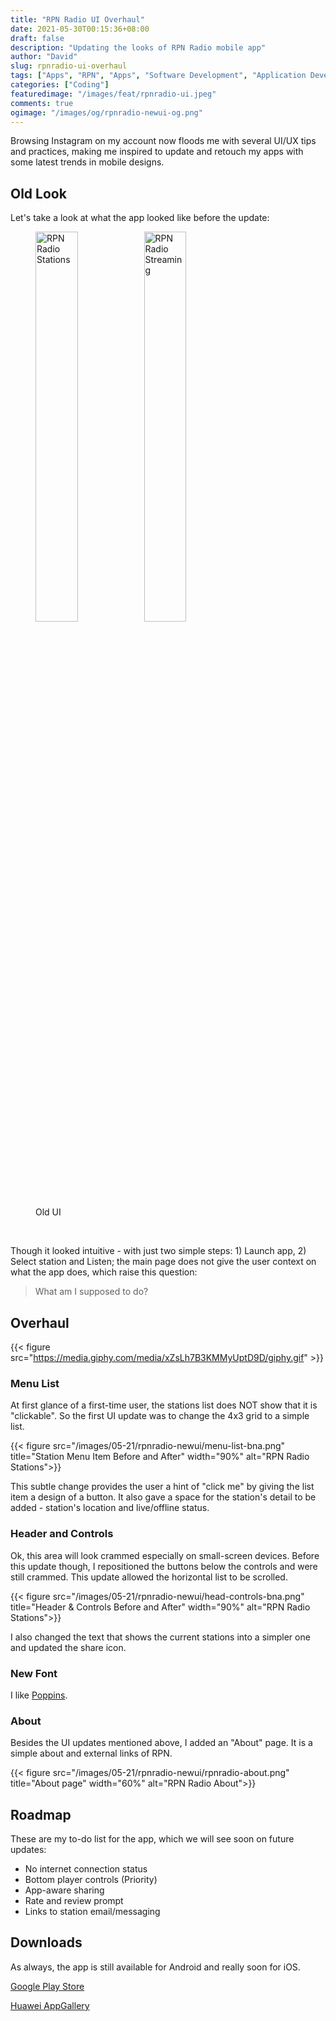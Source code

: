 ```yaml
---
title: "RPN Radio UI Overhaul"
date: 2021-05-30T00:15:36+08:00
draft: false
description: "Updating the looks of RPN Radio mobile app"
author: "David"
slug: rpnradio-ui-overhaul
tags: ["Apps", "RPN", "Apps", "Software Development", "Application Development"]
categories: ["Coding"]
featuredimage: "/images/feat/rpnradio-ui.jpeg"
comments: true
ogimage: "/images/og/rpnradio-newui-og.png"
---
```


Browsing Instagram on my account now floods me with several UI/UX tips and practices, making me inspired to update and retouch my apps with some latest trends in mobile designs.

## Old Look

Let's take a look at what the app looked like before the update:

<figure class="image">
<img src="/images/02-21/rpnradio/stationlist.png" alt="RPN Radio Stations" style="display: inline; width: 40%;">
<img src="/images/02-21/rpnradio/playingview.png" alt="RPN Radio Streaming" style="display: inline; width: 40%;">
<figcaption>Old UI</figcaption>
</figure>
<br/>

Though it looked intuitive - with just two simple steps: 1) Launch app, 2) Select station and Listen; the main page does not give the user context on what the app does, which raise this question:

> What am I supposed to do?

## Overhaul

{{< figure src="https://media.giphy.com/media/xZsLh7B3KMMyUptD9D/giphy.gif" >}}

### Menu List

At first glance of a first-time user, the stations list does NOT show that it is "clickable". So the first UI update was to change the 4x3 grid to a simple list.

{{< figure src="/images/05-21/rpnradio-newui/menu-list-bna.png" title="Station Menu Item Before and After" width="90%" alt="RPN Radio Stations">}}

This subtle change provides the user a hint of "click me" by giving the list item a design of a button. It also gave a space for the station's detail to be added - station's location and live/offline status.

### Header and Controls

Ok, this area will look crammed especially on small-screen devices. Before this update though, I repositioned the buttons below the controls and were still crammed. This update allowed the horizontal list to be scrolled.

{{< figure src="/images/05-21/rpnradio-newui/head-controls-bna.png" title="Header & Controls Before and After" width="90%" alt="RPN Radio Stations">}}

I also changed the text that shows the current stations into a simpler one and updated the share icon.

### New Font

I like [Poppins](https://fonts.google.com/specimen/Poppins).
<br>

### About

Besides the UI updates mentioned above, I added an "About" page. It is a simple about and external links of RPN.

{{< figure src="/images/05-21/rpnradio-newui/rpnradio-about.png" title="About page" width="60%" alt="RPN Radio About">}}

## Roadmap

These are my to-do list for the app, which we will see soon on future updates:

- No internet connection status
- Bottom player controls (Priority)
- App-aware sharing
- Rate and review prompt
- Links to station email/messaging

## Downloads

As always, the app is still available for Android and really soon for iOS.

[Google Play Store](https://play.google.com/store/apps/details?id=com.rpnradio.radiov1)

[Huawei AppGallery](https://appgallery.huawei.com/#/app/C103076031)
